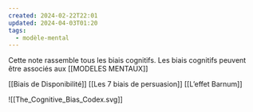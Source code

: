 ```yaml
---
created: 2024-02-22T22:01
updated: 2024-04-03T01:20
tags:
  - modèle-mental
---
```

Cette note rassemble tous les biais cognitifs. Les biais cognitifs peuvent être associés aux [[MODELES MENTAUX]]

[[Biais de Disponibilité]]
[[Les 7 biais de persuasion]]
[[L’effet Barnum]]

![[The_Cognitive_Bias_Codex.svg]]

